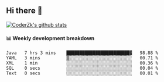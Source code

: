 ## Hi there 👋

[![CoderZk's github stats](https://github-readme-stats.vercel.app/api?username=zhoukuo123&show_icons=true&count_private=true)](https://github.com/anuraghazra/github-readme-stats)

#### :bar_chart: Weekly development breakdown

<!--START_SECTION:waka-->

```text
Java   7 hrs 3 mins    ████████████████████████▓   98.88 %
YAML   3 mins          ▒░░░░░░░░░░░░░░░░░░░░░░░░   00.71 %
XML    1 min           ░░░░░░░░░░░░░░░░░░░░░░░░░   00.36 %
SQL    0 secs          ░░░░░░░░░░░░░░░░░░░░░░░░░   00.04 %
Text   0 secs          ░░░░░░░░░░░░░░░░░░░░░░░░░   00.01 %
```

<!--END_SECTION:waka-->
